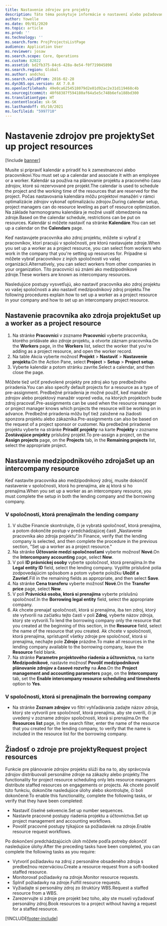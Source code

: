 ```yaml
---
title: Nastavenie zdrojov pre projekty
description: Táto téma poskytuje informácie o nastavení alebo požadovaní zdrojov projektu.
author: Yowelle
ms.date: 09/01/2020
ms.topic: article
ms.prod: ''
ms.technology: ''
ms.search.form: ProjProjectsListPage
audience: Application User
ms.reviewer: josaw
ms.search.scope: Core, Operations
ms.custom: 82022
ms.assetid: bd2fb375-84c6-428a-8e54-f0f719045898
ms.search.region: Global
ms.author: andchoi
ms.search.validFrom: 2016-02-28
ms.dyn365.ops.version: AX 7.0.0
ms.openlocfilehash: 49e0ca6254518079d2e01d92ac2e31d119468c4b
ms.sourcegitcommit: 40f68387f594180af64a5e5c748b6efa188bd300
ms.translationtype: HT
ms.contentlocale: sk-SK
ms.lasthandoff: 05/10/2021
ms.locfileid: "5997710"
---
```

# <a name="set-up-project-resources"></a><span data-ttu-id="85c1e-103">Nastavenie zdrojov pre projekty</span><span class="sxs-lookup"><span data-stu-id="85c1e-103">Set up project resources</span></span>

[!include [banner](../includes/banner.md)]

<span data-ttu-id="85c1e-104">Musíte si pripraviť kalendár a priradiť ho k zamestnancovi alebo pracovníkovi.</span><span class="sxs-lookup"><span data-stu-id="85c1e-104">You must set up a calendar and associate it with an employee or a worker.</span></span> <span data-ttu-id="85c1e-105">Kalendár sa používa na plánovanie projektu a pracovného času zdrojov, ktoré sú rezervované pre projekt.</span><span class="sxs-lookup"><span data-stu-id="85c1e-105">The calendar is used to schedule the project and the working time of the resources that are reserved for the project.</span></span> <span data-ttu-id="85c1e-106">Počas nastavovania kalendára môžu projektoví manažéri v rámci optimalizácie zdrojov vykonať optimalizáciu zdrojov.</span><span class="sxs-lookup"><span data-stu-id="85c1e-106">During calendar setup, project managers can do resource leveling as part of resource optimization.</span></span> <span data-ttu-id="85c1e-107">Na základe harmonogramu kalendára je možné uvaliť obmedzenia na zdroje.</span><span class="sxs-lookup"><span data-stu-id="85c1e-107">Based on the calendar schedule, restrictions can be put on resources.</span></span> <span data-ttu-id="85c1e-108">Kalendár si môžete nastaviť na stránke **Kalendáre**.</span><span class="sxs-lookup"><span data-stu-id="85c1e-108">You can set up a calendar on the **Calendars** page.</span></span>

<span data-ttu-id="85c1e-109">Keď nastavujete pracovníka ako zdroj projektu, môžete si vybrať z pracovníkov, ktorí pracujú v spoločnosti, pre ktorú nastavujete zdroje.</span><span class="sxs-lookup"><span data-stu-id="85c1e-109">When you set up a worker as a project resource, you can select from workers who work in the company that you're setting up resources for.</span></span> <span data-ttu-id="85c1e-110">Prípadne si môžete vybrať pracovníkov z iných spoločností vo vašej organizácii.</span><span class="sxs-lookup"><span data-stu-id="85c1e-110">Alternatively, you can select workers from other companies in your organization.</span></span> <span data-ttu-id="85c1e-111">Títo pracovníci sú známi ako medzipodnikové zdroje.</span><span class="sxs-lookup"><span data-stu-id="85c1e-111">These workers are known as intercompany resources.</span></span>

<span data-ttu-id="85c1e-112">Nasledujúce postupy vysvetľujú, ako nastaviť pracovníka ako zdroj projektu vo vašej spoločnosti a ako nastaviť medzipodnikový zdroj projektu.</span><span class="sxs-lookup"><span data-stu-id="85c1e-112">The following procedures explain how to set up a worker as a project resource in your company and how to set up an intercompany project resource.</span></span>

## <a name="set-up-a-worker-as-a-project-resource"></a><span data-ttu-id="85c1e-113">Nastavenie pracovníka ako zdroja projektu</span><span class="sxs-lookup"><span data-stu-id="85c1e-113">Set up a worker as a project resource</span></span>

1. <span data-ttu-id="85c1e-114">Na stránke **Pracovníci** v zozname **Pracovníci** vyberte pracovníka, ktorého pridávate ako zdroje projektu, a otvorte záznam pracovníka.</span><span class="sxs-lookup"><span data-stu-id="85c1e-114">On the **Workers** page, in the **Workers** list, select the worker that you're adding as a project resource, and open the worker record.</span></span>
2. <span data-ttu-id="85c1e-115">Na table Akcia vyberte možnosť **Projekt** &gt; **Nastaviť** &gt; **Nastavenie projektu**.</span><span class="sxs-lookup"><span data-stu-id="85c1e-115">On the Action Pane, select **Project** &gt; **Setup** &gt; **Project setup**.</span></span>
3. <span data-ttu-id="85c1e-116">Vyberte kalendár a potom stránku zavrite.</span><span class="sxs-lookup"><span data-stu-id="85c1e-116">Select a calendar, and then close the page.</span></span>

<span data-ttu-id="85c1e-117">Môžete tiež určiť predvolené projekty pre zdroj ako typ predbežného priradenia.</span><span class="sxs-lookup"><span data-stu-id="85c1e-117">You can also specify default projects for a resource as a type of pre-assignment.</span></span> <span data-ttu-id="85c1e-118">Predbežné priradenia je možné použiť, keď manažér zdrojov alebo projektový manažér vopred vedia, na ktorých projektoch bude zdroj pracovať.</span><span class="sxs-lookup"><span data-stu-id="85c1e-118">Pre-assignments can be used when the resource manager or project manager knows which projects the resource will be working on in advance.</span></span> <span data-ttu-id="85c1e-119">Predbežné priradenia môžu byť tiež založené na žiadosti sponzora projektu alebo zákazníka.</span><span class="sxs-lookup"><span data-stu-id="85c1e-119">Pre-assignments can also be based on the request of a project sponsor or customer.</span></span> <span data-ttu-id="85c1e-120">Na predbežné priradenie projektu vyberte na stránke **Priradiť projekty** na karte **Projekty** v zozname **Zostávajúce projekty** príslušný projekt.</span><span class="sxs-lookup"><span data-stu-id="85c1e-120">To pre-assign a project, on the **Assign projects** page, on the **Projects** tab, in the **Remaining projects** list, select the appropriate project.</span></span>

## <a name="set-up-an-intercompany-resource"></a><span data-ttu-id="85c1e-121">Nastavenie medzipodnikového zdroja</span><span class="sxs-lookup"><span data-stu-id="85c1e-121">Set up an intercompany resource</span></span>

<span data-ttu-id="85c1e-122">Keď nastavíte pracovníka ako medzipodnikový zdroj, musíte dokončiť nastavenie v spoločnosti, ktorá ho prenajíma, ale aj ktorá si ho prenajíma.</span><span class="sxs-lookup"><span data-stu-id="85c1e-122">When you set up a worker as an intercompany resource, you must complete the setup in both the lending company and the borrowing company.</span></span>

### <a name="in-the-lending-company"></a><span data-ttu-id="85c1e-123">V spoločnosti, ktorá prenajíma</span><span class="sxs-lookup"><span data-stu-id="85c1e-123">In the lending company</span></span>

1. <span data-ttu-id="85c1e-124">V službe Financie skontrolujte, či je vybratá spoločnosť, ktorá prenajíma, a potom dokončite postup v predchádzajúcej časti „Nastavenie pracovníka ako zdroja projektu“.</span><span class="sxs-lookup"><span data-stu-id="85c1e-124">In Finance, verify that the lending company is selected, and then complete the procedure in the previous section, "Set up a worker as a project resource."</span></span>
2. <span data-ttu-id="85c1e-125">Na stránke **Účtovanie medzi spoločnosťami** vyberte možnosť **Nové**.</span><span class="sxs-lookup"><span data-stu-id="85c1e-125">On the **Intercompany accounting** page, select **New**.</span></span>
3. <span data-ttu-id="85c1e-126">V poli **ID právnickej osoby** vyberte spoločnosť, ktorá prenajíma.</span><span class="sxs-lookup"><span data-stu-id="85c1e-126">In the **Legal entity ID** field, select the lending company.</span></span> <span data-ttu-id="85c1e-127">Vyplňte príslušné polia zodpovedajúcim spôsobom a potom vyberte položku **Uložiť a Zavrieť**.</span><span class="sxs-lookup"><span data-stu-id="85c1e-127">Fill in the remaining fields as appropriate, and then select **Save**.</span></span>
4. <span data-ttu-id="85c1e-128">Na stránke **Cena transferu** vyberte možnosť **Nové**.</span><span class="sxs-lookup"><span data-stu-id="85c1e-128">On the **Transfer price** page, select **New**.</span></span>
5. <span data-ttu-id="85c1e-129">V poli **Právnická osoba, ktorá si prenajíma** vyberte príslušnú spoločnosť.</span><span class="sxs-lookup"><span data-stu-id="85c1e-129">In the **Borrowing legal entity** field, select the appropriate company.</span></span>
6. <span data-ttu-id="85c1e-130">Ak chcete prenajať spoločnosti, ktorá si prenajíma, iba ten zdroj, ktorý ste vytvorili na začiatku tejto časti v poli **Zdroj**, vyberte názov zdroja, ktorý ste vytvorili.</span><span class="sxs-lookup"><span data-stu-id="85c1e-130">To lend the borrowing company only the resource that you created at the beginning of this section, in the **Resource** field, select the name of the resource that you created.</span></span> <span data-ttu-id="85c1e-131">Ak chcete v spoločnosti, ktorá prenajíma, sprístupniť všetky zdroje pre spoločnosť, ktorá si prenajíma, nechajte pole **Zdroje** prázdne.</span><span class="sxs-lookup"><span data-stu-id="85c1e-131">To make all resources in the lending company available to the borrowing company, leave the **Resource** field blank.</span></span>
7. <span data-ttu-id="85c1e-132">Na stránke **Parametre projektového riadenia a účtovníctva**, na karte **Medzipodnikové**, nastavte možnosť **Povoliť medzipodnikové plánovanie zdrojov a časové rozvrhy** na **Áno**.</span><span class="sxs-lookup"><span data-stu-id="85c1e-132">On the **Project management and accounting parameters** page, on the **Intercompany** tab, set the **Enable intercompany resource scheduling and timesheets** option to **Yes**.</span></span>

### <a name="in-the-borrowing-company"></a><span data-ttu-id="85c1e-133">V spoločnosti, ktorá si prenajíma</span><span class="sxs-lookup"><span data-stu-id="85c1e-133">In the borrowing company</span></span>

- <span data-ttu-id="85c1e-134">Na stránke **Zoznam zdrojov** vo filtri vyhľadávania zadajte názov zdroja, ktorý ste vytvorili pre spoločnosť, ktorá prenajíma, aby ste overili, či je uvedený v zozname zdrojov spoločnosti, ktorá si prenajíma.</span><span class="sxs-lookup"><span data-stu-id="85c1e-134">On the **Resources list** page, in the search filter, enter the name of the resource that you created for the lending company, to verify that the name is included in the resource list for the borrowing company.</span></span>

## <a name="request-project-resources"></a><span data-ttu-id="85c1e-135">Žiadosť o zdroje pre projekty</span><span class="sxs-lookup"><span data-stu-id="85c1e-135">Request project resources</span></span>
<span data-ttu-id="85c1e-136">Funkcie pre plánovanie zdrojov projektu slúži iba na to, aby správcovia zdrojov distribuovali personálne zdroje na zákazky alebo projekty.</span><span class="sxs-lookup"><span data-stu-id="85c1e-136">The functionality for project resource scheduling only lets resource managers distribute staffed resources on engagements or projects.</span></span> <span data-ttu-id="85c1e-137">Ak chcete povoliť túto funkciu, dokončite nasledujúce úlohy alebo skontrolujte, či boli dokončené:</span><span class="sxs-lookup"><span data-stu-id="85c1e-137">To enable this functionality, complete the following tasks, or verify that they have been completed:</span></span>

- <span data-ttu-id="85c1e-138">Nastaviť číselné sekvencie.</span><span class="sxs-lookup"><span data-stu-id="85c1e-138">Set up number sequences.</span></span>
- <span data-ttu-id="85c1e-139">Nastavte pracovné postupy riadenia projektu a účtovníctva.</span><span class="sxs-lookup"><span data-stu-id="85c1e-139">Set up project management and accounting workflows.</span></span>
- <span data-ttu-id="85c1e-140">Povoliť pracovné postupy týkajúce sa požiadaviek na zdroje.</span><span class="sxs-lookup"><span data-stu-id="85c1e-140">Enable resource request workflows.</span></span>

<span data-ttu-id="85c1e-141">Po dokončení predchádzajúcich úloh môžete podľa potreby dokončiť nasledujúce úlohy:</span><span class="sxs-lookup"><span data-stu-id="85c1e-141">After the preceding tasks have been completed, you can complete the following tasks as you require:</span></span>

- <span data-ttu-id="85c1e-142">Vytvoriť požiadavku na zdroj z personálne obsadeného zdroja s predbežnou rezerváciou.</span><span class="sxs-lookup"><span data-stu-id="85c1e-142">Create a resource request from a soft-booked staffed resource.</span></span>
- <span data-ttu-id="85c1e-143">Monitorovať požiadavky na zdroje.</span><span class="sxs-lookup"><span data-stu-id="85c1e-143">Monitor resource requests.</span></span>
- <span data-ttu-id="85c1e-144">Splniť požiadavky na zdroje.</span><span class="sxs-lookup"><span data-stu-id="85c1e-144">Fulfill resource requests.</span></span>
- <span data-ttu-id="85c1e-145">Vyžiadajte si personálny zdroj zo štruktúry WBS.</span><span class="sxs-lookup"><span data-stu-id="85c1e-145">Request a staffed resource from a WBS.</span></span>
- <span data-ttu-id="85c1e-146">Zarezervujte si zdroje pre projekt bez toho, aby ste museli vyžadovať personálny zdroj.</span><span class="sxs-lookup"><span data-stu-id="85c1e-146">Book resources to a project without having a request for a staffed resource.</span></span>


[!INCLUDE[footer-include](../includes/footer-banner.md)]